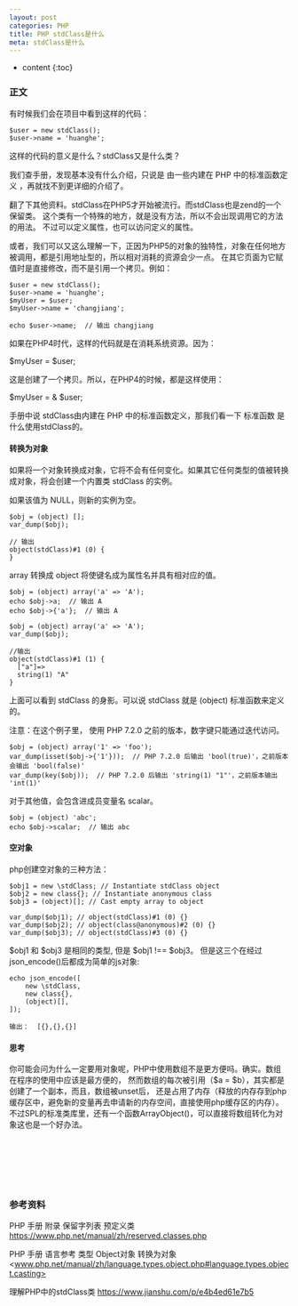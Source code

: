 ```yaml
---
layout: post
categories: PHP
title: PHP stdClass是什么
meta: stdClass是什么
---
```

* content
{:toc}

### 正文

有时候我们会在项目中看到这样的代码：
```
$user = new stdClass();
$user->name = 'huanghe';
```

这样的代码的意义是什么？stdClass又是什么类？

我们查手册，发现基本没有什么介绍，只说是 由一些内建在 PHP 中的标准函数定义 ，再就找不到更详细的介绍了。

翻了下其他资料。stdClass在PHP5才开始被流行。而stdClass也是zend的一个保留类。
这个类有一个特殊的地方，就是没有方法，所以不会出现调用它的方法的用法。
不过可以定义属性，也可以访问定义的属性。

或者，我们可以又这么理解一下，正因为PHP5的对象的独特性，对象在任何地方被调用，都是引用地址型的，所以相对消耗的资源会少一点。
在其它页面为它赋值时是直接修改，而不是引用一个拷贝。例如：
```
$user = new stdClass();
$user->name = 'huanghe';
$myUser = $user;
$myUser->name = 'changjiang';

echo $user->name;  // 输出 changjiang
```

如果在PHP4时代，这样的代码就是在消耗系统资源。因为：

$myUser = $user;

这是创建了一个拷贝。所以，在PHP4的时候，都是这样使用：

$myUser = & $user;

手册中说 stdClass由内建在 PHP 中的标准函数定义，那我们看一下 标准函数 是什么使用stdClass的。

#### 转换为对象

如果将一个对象转换成对象，它将不会有任何变化。如果其它任何类型的值被转换成对象，将会创建一个内置类 stdClass 的实例。

如果该值为 NULL，则新的实例为空。 
```
$obj = (object) [];
var_dump($obj);

// 输出
object(stdClass)#1 (0) {
}
```

array 转换成 object 将使键名成为属性名并具有相对应的值。
```
$obj = (object) array('a' => 'A');
echo $obj->a;  // 输出 A
echo $obj->{'a'};  // 输出 A  
```

```
$obj = (object) array('a' => 'A');
var_dump($obj);

//输出 
object(stdClass)#1 (1) {
  ["a"]=>
  string(1) "A"
}
```

上面可以看到 stdClass 的身影。可以说 stdClass 就是 (object) 标准函数来定义的。

注意：在这个例子里， 使用 PHP 7.2.0 之前的版本，数字键只能通过迭代访问。 
```
$obj = (object) array('1' => 'foo');
var_dump(isset($obj->{'1'}));  // PHP 7.2.0 后输出 'bool(true)'，之前版本会输出 'bool(false)' 
var_dump(key($obj));  // PHP 7.2.0 后输出 'string(1) "1"'，之前版本输出  'int(1)' 
```

对于其他值，会包含进成员变量名 scalar。 
```
$obj = (object) 'abc';
echo $obj->scalar;  // 输出 abc
```

#### 空对象

php创建空对象的三种方法：

```
$obj1 = new \stdClass; // Instantiate stdClass object
$obj2 = new class{}; // Instantiate anonymous class
$obj3 = (object)[]; // Cast empty array to object

var_dump($obj1); // object(stdClass)#1 (0) {}
var_dump($obj2); // object(class@anonymous)#2 (0) {}
var_dump($obj3); // object(stdClass)#3 (0) {}
```

$obj1 和 $obj3 是相同的类型, 但是 $obj1 !== $obj3。 但是这三个在经过json_encode()后都成为简单的js对象:
```
echo json_encode([
    new \stdClass,
    new class{},
    (object)[],
]);

输出：  [{},{},{}]
```


#### 思考

你可能会问为什么一定要用对象呢，PHP中使用数组不是更方便吗。确实。数组在程序的使用中应该是最方便的，
然而数组的每次被引用（$a = $b），其实都是创建了一个副本，而且，数组被unset后，
还是占用了内存（释放的内存存到php缓存区中，避免新的变量再去申请新的内存空间，直接使用php缓存区的内存）。
不过SPL的标准类库里，还有一个函数ArrayObject()，可以直接将数组转化为对象这也是一个好办法。


<br/><br/><br/><br/><br/>
### 参考资料

PHP 手册 附录 保留字列表 预定义类 <https://www.php.net/manual/zh/reserved.classes.php>

PHP 手册 语言参考 类型 Object对象 转换为对象 <www.php.net/manual/zh/language.types.object.php#language.types.object.casting>

理解PHP中的stdClass类 <https://www.jianshu.com/p/e4b4ed61e7b5>

